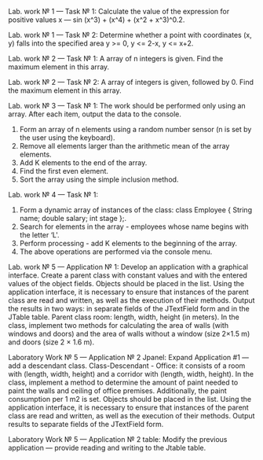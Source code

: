 Lab. work № 1 — Task № 1:
Calculate the value of the expression for positive values x — sin (x^3) + (x^4) + (x^2 + x^3)^0.2.

Lab. work № 1 — Task № 2:
Determine whether a point with coordinates (x, y) falls into the specified area y >= 0, y <= 2-x, y <= x+2.

Lab. work № 2 — Task № 1:
A array of n integers is given. Find the maximum element in this array.

Lab. work № 2 — Task № 2:
A array of integers is given, followed by 0. Find the maximum element in this array.

Lab. work № 3 — Task № 1:
The work should be performed only using an array. After each item, output the data to the console.
1) Form an array of n elements using a random number sensor (n is set
by the user using the keyboard).
2) Remove all elements larger than the arithmetic mean of the array elements.
3) Add K elements to the end of the array.
4) Find the first even element.
5) Sort the array using the simple inclusion method.

Lab. work № 4 — Task № 1:
1) Form a dynamic array of instances of the class:
class Employee
{
String name;
double salary;
int stage
};.
2) Search for elements in the array - employees whose name begins with the letter ‘L'.
3) Perform processing - add K elements to the beginning of the array.
4) The above operations are performed via the console menu.

Lab. work № 5 — Application № 1:
Develop an application with a graphical interface. Create a parent class with constant values and with the entered values of the object fields. Objects should be placed in the list. Using the application interface, it is necessary to ensure that instances of the parent class are read and written, as well as the execution of their methods. Output the results in two ways: in separate fields of the JTextField form and in the JTable table.
Parent class room: length, width, height (in meters). In the class, implement two methods for calculating the area of walls (with windows and doors) and the area of walls without a window (size 2×1.5 m) and doors (size 2 × 1.6 m).

Laboratory Work № 5 — Application № 2 Jpanel:
Expand Application #1 — add a descendant class. Class-Descendant - Office: it consists of a room with (length, width, height) and a corridor with (length, width, height). In the class, implement a method to determine the amount of paint needed to paint the walls and ceiling of office premises. Additionally, the paint consumption per 1 m2 is set. Objects should be placed in the list. Using the application interface, it is necessary to ensure that instances of the parent class are read and written, as well as the execution of their methods. Output results to separate fields of the JTextField form.

Laboratory Work № 5 — Application № 2 table:
Modify the previous application — provide reading and writing to the Jtable table.
